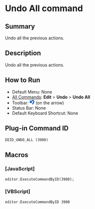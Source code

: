 # Undo All command

## Summary

Undo all the previous actions.

## Description

Undo all the previous actions.

## How to Run

- Default Menu: None
- [All Commands](../tools/all_commands): **Edit** \> **Undo** \> **Undo All**
- Toolbar: ![](../../images/editundo.gif) (on the arrow)
- Status Bar: None
- Default Keyboard Shortcut: None

## Plug-in Command ID

```
EEID_UNDO_ALL (3980)
```

## Macros

### \[JavaScript\]

```
editor.ExecuteCommandByID(3980);
```

### \[VBScript\]

```
editor.ExecuteCommandByID 3980
```
